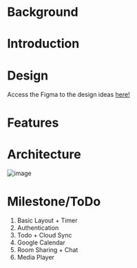 # Background

# Introduction

# Design
Access the Figma to the design ideas [here!](https://www.figma.com/file/3hHm2LPEulpZRsPb4b2X8f/PomoPomoPomo-(Copy))
# Features

# Architecture
![image](https://github.com/user-attachments/assets/d2b656f4-bd6a-4450-a022-aabc81fced41)

# Milestone/ToDo
1. Basic Layout + Timer
2. Authentication
3. Todo + Cloud Sync 
4. Google Calendar
5. Room Sharing + Chat
6. Media Player

